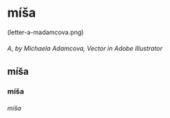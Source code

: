 # míša
(letter-a-madamcova.png)
###### *A*, by Michaela Adamcova, Vector in Adobe Illustrator
## míša
### míša
###### míša
